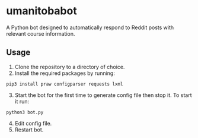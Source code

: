 # umanitobabot
A Python bot designed to automatically respond to Reddit posts with relevant course information.

## Usage
1. Clone the repository to a directory of choice.
2. Install the required packages by running:
```
pip3 install praw configparser requests lxml
```
3. Start the bot for the first time to generate config file then stop it. To start it run:
```
python3 bot.py
```
4. Edit config file.
5. Restart bot.
